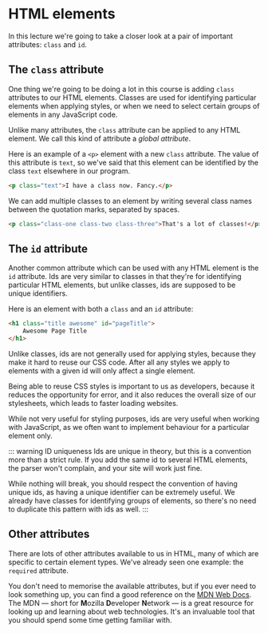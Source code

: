 # HTML elements

In this lecture we're going to take a closer look at a pair of important attributes: `class` and `id`.

## The `class` attribute

One thing we're going to be doing a lot in this course is adding `class` attributes to our HTML elements. Classes are used for identifying particular elements when applying styles, or when we need to select certain groups of elements in any JavaScript code.

Unlike many attributes, the `class` attribute can be applied to any HTML element. We call this kind of attribute a *global attribute*.

Here is an example of a `<p>` element with a new `class` attribute. The value of this attribute is `text`, so we've said that this element can be identified by the class `text` elsewhere in our program.

```html
<p class="text">I have a class now. Fancy.</p>
```

We can add multiple classes to an element by writing several class names between the quotation marks, separated by spaces.

```html
<p class="class-one class-two class-three">That's a lot of classes!</p>
```

## The `id` attribute

Another common attribute which can be used with any HTML element is the `id` attribute. Ids are very similar to classes in that they're for identifying particular HTML elements, but unlike classes, ids are supposed to be unique identifiers.

Here is an element with both a `class` and an `id` attribute:

```html
<h1 class="title awesome" id="pageTitle">
    Awesome Page Title
</h1>
```

Unlike classes, ids are not generally used for applying styles, because they make it hard to reuse our CSS code. After all any styles we apply to elements with a given id will only affect a single element.

Being able to reuse CSS styles is important to us as developers, because it reduces the opportunity for error, and it also reduces the overall size of our stylesheets, which leads to faster loading websites.

While not very useful for styling purposes, ids are very useful when working with JavaScript, as we often want to implement behaviour for a particular element only.

::: warning ID uniqueness
Ids are unique in theory, but this is a convention more than a strict rule. If you add the same id to several HTML elements, the parser won't complain, and your site will work just fine.

While nothing will break, you should respect the convention of having unique ids, as having a unique identifier can be extremely useful. We already have classes for identifying groups of elements, so there's no need to duplicate this pattern with ids as well.
:::

## Other attributes

There are lots of other attributes available to us in HTML, many of which are specific to certain element types. We've already seen one example: the `required` attribute.

You don't need to memorise the available attributes, but if you ever need to look something up, you can find a good reference on the [MDN Web Docs](https://developer.mozilla.org/en-US/docs/Web/HTML/Attributes). The MDN &mdash; short for **M**ozilla **D**eveloper **N**etwork &mdash; is a great resource for looking up and learning about web technologies. It's an invaluable tool that you should spend some time getting familiar with.
